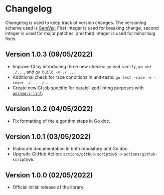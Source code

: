 # Changelog

Changelog is used to keep track of version changes. The versioning scheme used is [SemVer](https://semver.org/). First integer is used for breaking change, second integer is used for major patches, and third integer is used for minor bug fixes.

## Version 1.0.3 (09/05/2022)

- Improve CI by introducing three new checks: `go mod verify`, `go vet ./...`, and `go build -v ./...`.
- Additional check for race conditions in unit-tests: `go test -race -v -cover ./... ./...`.
- Create new CI job specific for paralellized linting purposes with [`golangci-lint`](https://github.com/golangci/golangci-lint).

## Version 1.0.2 (04/05/2022)

- Fix formatting of the algorithm steps in Go doc.

## Version 1.0.1 (03/05/2022)

- Elaborate documentation in both repository and Go doc.
- Upgrade GitHub Action: `actions/github-script@v5` -> `actions/github-script@v6`.

## Version 1.0.0 (02/05/2022)

- Official initial release of the library.
